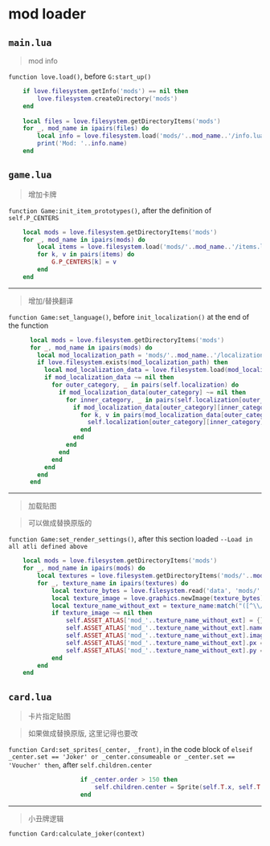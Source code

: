 # mod loader

## `main.lua`

> mod info

`function love.load()`, before `G:start_up()`

```lua
	if love.filesystem.getInfo('mods') == nil then
		love.filesystem.createDirectory('mods')
	end
	
	local files = love.filesystem.getDirectoryItems('mods')
	for _, mod_name in ipairs(files) do
		local info = love.filesystem.load('mods/'..mod_name..'/info.lua')()
		print('Mod: '..info.name)
	end
```

## `game.lua`

> 增加卡牌

`function Game:init_item_prototypes()`, after the definition of `self.P_CENTERS`

```lua
	local mods = love.filesystem.getDirectoryItems('mods')
	for _, mod_name in ipairs(mods) do
		local items = love.filesystem.load('mods/'..mod_name..'/items.lua')()
		for k, v in pairs(items) do
			G.P_CENTERS[k] = v
		end
	end
```

---

> 增加/替换翻译

`function Game:set_language()`, before `init_localization()` at the end of the function

```lua
      local mods = love.filesystem.getDirectoryItems('mods')
      for _, mod_name in ipairs(mods) do
        local mod_localization_path = 'mods/'..mod_name..'/localization/'..G.SETTINGS.language..'.lua'
        if love.filesystem.exists(mod_localization_path) then
          local mod_localization_data = love.filesystem.load(mod_localization_path)()
          if mod_localization_data ~= nil then
            for outer_category, _ in pairs(self.localization) do
              if mod_localization_data[outer_category] ~= nil then
                for inner_category, _ in pairs(self.localization[outer_category]) do
                  if mod_localization_data[outer_category][inner_category] ~= nil then
                    for k, v in pairs(mod_localization_data[outer_category][inner_category]) do
                      self.localization[outer_category][inner_category][k] = v
                    end
                  end
                end
              end
            end
          end
        end
      end
```

---

> 加载贴图

> 可以做成替换原版的

`function Game:set_render_settings()`, after this section loaded `--Load in all atli defined above`

```lua
    local mods = love.filesystem.getDirectoryItems('mods')
	for _, mod_name in ipairs(mods) do
        local textures = love.filesystem.getDirectoryItems('mods/'..mod_name..'/textures')
        for _, texture_name in ipairs(textures) do
            local texture_bytes = love.filesystem.read('data', 'mods/'..mod_name..'/textures/'..texture_name)
            local texture_image = love.graphics.newImage(texture_bytes)
            local texture_name_without_ext = texture_name:match("([^\\/]+)%.%w+$")
            if texture_image ~= nil then
                self.ASSET_ATLAS['mod_'..texture_name_without_ext] = {}
                self.ASSET_ATLAS['mod_'..texture_name_without_ext].name = texture_name_without_ext
                self.ASSET_ATLAS['mod_'..texture_name_without_ext].image = texture_image
                self.ASSET_ATLAS['mod_'..texture_name_without_ext].px = 71
                self.ASSET_ATLAS['mod_'..texture_name_without_ext].py = 95
            end
        end
	end
```

## `card.lua`

> 卡片指定贴图

> 如果做成替换原版, 这里记得也要改

`function Card:set_sprites(_center, _front)`, in the code block of `elseif _center.set == 'Joker' or _center.consumeable or _center.set == 'Voucher' then`, after `self.children.center`

```lua
                    if _center.order > 150 then
                        self.children.center = Sprite(self.T.x, self.T.y, self.T.w, self.T.h, G.ASSET_ATLAS['mod_'.._center.key], self.config.center.pos)
                    end
```

---

> 小丑牌逻辑

`function Card:calculate_joker(context)`

